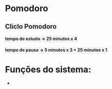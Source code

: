 # Pomodoro

## Cliclo Pomodoro
#### tempo de estudo -> 25 minutos x 4
#### tempo de pausa -> 5 minutos x 3 + 25 minutos x 1

# Funções do sistema:
<ul>
    <li></li>
</ul>
